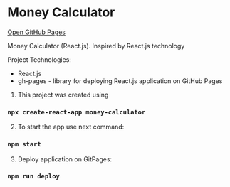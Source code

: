 # Money Calculator
[Open GitHub Pages](http://smeshchankin.github.io/money-calculator)

Money Calculator (React.js).
Inspired by React.js technology

Project Technologies:
* React.js
* gh-pages - library for deploying React.js application on GitHub Pages

1. This project was created using
### `npx create-react-app money-calculator`

2. To start the app use next command:
### `npm start`

3. Deploy application on GitPages:
### `npm run deploy`